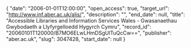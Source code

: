 {
  "date": "2006-01-01T12:00:00", 
  "open_access": true, 
  "target_url": "http://www.inf.aber.ac.uk/alis/", 
  "description": "", 
  "end_date": null, 
  "title": "Accessible Libraries and Information Services Wales - Gwasanaethau Gwybodaeth a Llyfyrgelloedd Hygyrch Cymru", 
  "record_id": "20060101T120000/B7MO6ELwLHmDSgUlTuQcCw==", 
  "publisher": "aber.ac.uk", 
  "slug": 3047428, 
  "start_date": null
}

